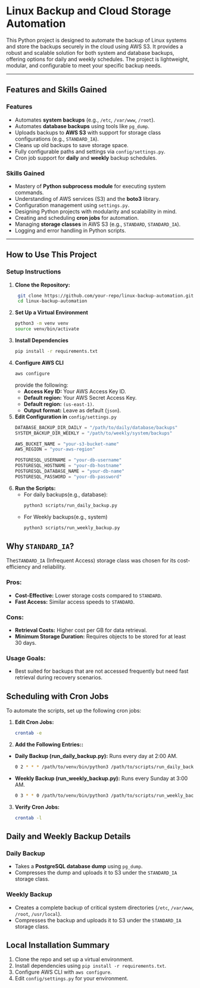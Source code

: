 # **Linux Backup and Cloud Storage Automation**

This Python project is designed to automate the backup of Linux systems and store the backups securely in the cloud using AWS S3. It provides a robust and scalable solution for both system and database backups, offering options for daily and weekly schedules. The project is lightweight, modular, and configurable to meet your specific backup needs.

---

## **Features and Skills Gained**

### **Features**
- Automates **system backups** (e.g., `/etc`, `/var/www`, `/root`).
- Automates **database backups** using tools like `pg_dump`.
- Uploads backups to **AWS S3** with support for storage class configurations (e.g., `STANDARD_IA`).
- Cleans up old backups to save storage space.
- Fully configurable paths and settings via `config/settings.py`.
- Cron job support for **daily** and **weekly** backup schedules.

### **Skills Gained**
- Mastery of **Python subprocess module** for executing system commands.
- Understanding of AWS services (S3) and the **boto3** library.
- Configuration management using `settings.py`.
- Designing Python projects with modularity and scalability in mind.
- Creating and scheduling **cron jobs** for automation.
- Managing **storage classes** in AWS S3 (e.g., `STANDARD`, `STANDARD_IA`).
- Logging and error handling in Python scripts.

---

## **How to Use This Project**

### **Setup Instructions**
1. **Clone the Repository:**
   ```bash
    git clone https://github.com/your-repo/linux-backup-automation.git
    cd linux-backup-automation
   ```
2. **Set Up a Virtual Environment**
    ```bash
    python3 -m venv venv
    source venv/bin/activate
    ```
3. **Install Dependencies**
    ```bash
    pip install -r requirements.txt
    ```
4. **Configure AWS CLI**
    ```bash
    aws configure
    ```
    provide the following:
    - **Access Key ID:** Your AWS Access Key ID.
    - **Default region:** Your AWS Secret Access Key.
    - **Default region:** ``(us-east-1)``.
    - **Output format:** Leave as default (``json``).
5. **Edit Configuration in** `config/settings.py`
    ```python
    DATABASE_BACKUP_DIR_DAILY = "/path/to/daily/database/backups"
    SYSTEM_BACKUP_DIR_WEEKLY = "/path/to/weekly/system/backups"

    AWS_BUCKET_NAME = "your-s3-bucket-name"
    AWS_REGION = "your-aws-region"

    POSTGRESQL_USERNAME = "your-db-username"
    POSTGRESQL_HOSTNAME = "your-db-hostname"
    POSTGRESQL_DATABASE_NAME = "your-db-name"
    POSTGRESQL_PASSWORD = "your-db-password"
    ```
6. **Run the Scripts:**
    - For daily backups(e.g., database):
        ```bash
        python3 scripts/run_daily_backup.py
        ```
    - For Weekly backups(e.g., system)
        ```bash
        python3 scripts/run_weekly_backup.py
        ```
## Why `STANDARD_IA`?
The``STANDARD_IA`` (Infrequent Access) storage class was chosen for its cost-efficiency and reliability.

### **Pros:**
- **Cost-Effective:** Lower storage costs compared to `STANDARD`.
- **Fast Access:** Similar access speeds to `STANDARD`.
### **Cons:**
- **Retrieval Costs:** Higher cost per GB for data retrieval.
- **Minimum Storage Duration:** Requires objects to be stored for at least 30 days.
### **Usage Goals:**
- Best suited for backups that are not accessed frequently but need fast retrieval during recovery scenarios.
## Scheduling with Cron Jobs
To automate the scripts, set up the following cron jobs:
1. **Edit Cron Jobs:**
    ```bash
    crontab -e
    ```
2. **Add the Following Entries::**
- **Daily Backup (run_daily_backup.py):** Runs every day at 2:00 AM.
    ```bash
    0 2 * * * /path/to/venv/bin/python3 /path/to/scripts/run_daily_backup.py
    ```
- **Weekly Backup (run_weekly_backup.py):** Runs every Sunday at 3:00 AM.
    ```bash
    0 3 * * 0 /path/to/venv/bin/python3 /path/to/scripts/run_weekly_backup.py
    ```
3. **Verify Cron Jobs:**
    ```bash
    crontab -l
    ```
## Daily and Weekly Backup Details
### Daily Backup
- Takes a **PostgreSQL database dump** using ``pg_dump``.
- Compresses the dump and uploads it to S3 under the ``STANDARD_IA`` storage class.
### Weekly Backup
- Creates a complete backup of critical system directories (``/etc``, ``/var/www``, ``/root``, ``/usr/local``).
- Compresses the backup and uploads it to S3 under the ``STANDARD_IA`` storage class.
## Local Installation Summary
1. Clone the repo and set up a virtual environment.
2. Install dependencies using ``pip install -r requirements.txt``.
3. Configure AWS CLI with ``aws configure``.
4. Edit ``config/settings.py`` for your environment.
